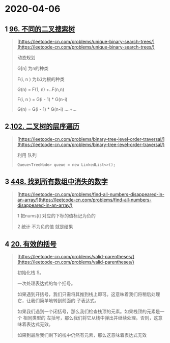 # 2020-04-06

## 1 [96. 不同的二叉搜索树](https://leetcode-cn.com/problems/unique-binary-search-trees/)

> [https://leetcode-cn.com/problems/unique-binary-search-trees/](https://leetcode-cn.com/problems/unique-binary-search-trees/)
>
> 动态规划
>
> G\[n\] 为n的种类
>
> F\(i, n \) 为以i为根的种类
>
> G\(n\) = F\(1, n\) +..F\(n,n\)
>
> F\(i, n \) = G\(i - 1\) \* G\(n-i\)
>
> G\(n\) = G\(i - 1\) \* G\(n-i\) ....+...

## 2.[102. 二叉树的层序遍历](https://leetcode-cn.com/problems/binary-tree-level-order-traversal/)

> [https://leetcode-cn.com/problems/binary-tree-level-order-traversal/](https://leetcode-cn.com/problems/binary-tree-level-order-traversal/)
>
> 利用 队列
>
> ```
> Queue<TreeNode> queue = new LinkedList<>();
> ```

## 3 [448. 找到所有数组中消失的数字](https://leetcode-cn.com/problems/find-all-numbers-disappeared-in-an-array/)

> [https://leetcode-cn.com/problems/find-all-numbers-disappeared-in-an-array/](https://leetcode-cn.com/problems/find-all-numbers-disappeared-in-an-array/)
>
> 1 把nums\[i\] 对应的下标的值标记为负的
>
> 2 统计 不为负的值  就是结果

## 4 [20. 有效的括号](https://leetcode-cn.com/problems/valid-parentheses/)

> [https://leetcode-cn.com/problems/valid-parentheses/](https://leetcode-cn.com/problems/valid-parentheses/)
>
> 初始化栈 S。
>
> 一次处理表达式的每个括号。
>
> 如果遇到开括号，我们只需将其推到栈上即可。这意味着我们将稍后处理它，让我们简单地转到前面的 子表达式。
>
> 如果我们遇到一个闭括号，那么我们检查栈顶的元素。如果栈顶的元素是一个 相同类型的 左括号，那么我们将它从栈中弹出并继续处理。否则，这意味着表达式无效。
>
> 如果到最后我们剩下的栈中仍然有元素，那么这意味着表达式无效



